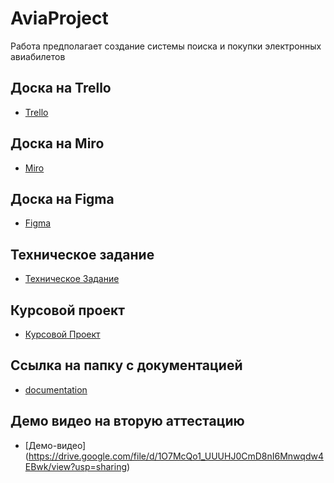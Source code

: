 # AviaProject

Работа предполагает создание системы поиска и покупки электронных авиабилетов

## Доска на Trello

- [Trello](https://trello.com/b/I87P4rLH/project-avia)

## Доска на Miro

- [Miro](https://miro.com/app/board/o9J_lTNIF94=/)

## Доска на Figma

- [Figma](https://www.figma.com/file/koRBWMI2IKrIZSSeAJhxLU/Untitled?node-id=0%3A1)

## Техническое задание

- [Техническое Задание](https://github.com/Vladimir-ai/AviaProject/blob/master/documentation/%D0%A2%D0%B5%D1%85%D0%BD%D0%B8%D1%87%D0%B5%D1%81%D0%BA%D0%BE%D0%B5%20%D0%B7%D0%B0%D0%B4%D0%B0%D0%BD%D0%B8%D0%B5.pdf)

## Курсовой проект

- [Курсовой Проект](https://github.com/Vladimir-ai/AviaProject/blob/master/documentation/%D0%9A%D1%83%D1%80%D1%81%D0%BE%D0%B2%D0%BE%D0%B9%20%D0%BF%D1%80%D0%BE%D0%B5%D0%BA%D1%82.pdf)

## Ссылка на папку с документацией

- [documentation](./documentation)

## Демо видео на вторую аттестацию

- [Демо-видео] (https://drive.google.com/file/d/1O7McQo1_UUUHJ0CmD8nI6Mnwqdw4EBwk/view?usp=sharing)
